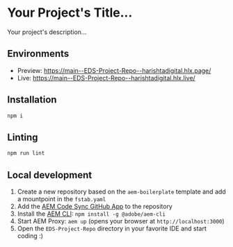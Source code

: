 # Your Project's Title...
Your project's description...

## Environments
- Preview: https://main--EDS-Project-Repo--harishtadigital.hlx.page/
- Live: https://main--EDS-Project-Repo--harishtadigital.hlx.live/

## Installation

```sh
npm i
```

## Linting

```sh
npm run lint
```

## Local development

1. Create a new repository based on the `aem-boilerplate` template and add a mountpoint in the `fstab.yaml`
1. Add the [AEM Code Sync GitHub App](https://github.com/apps/aem-code-sync) to the repository
1. Install the [AEM CLI](https://github.com/adobe/helix-cli): `npm install -g @adobe/aem-cli`
1. Start AEM Proxy: `aem up` (opens your browser at `http://localhost:3000`)
1. Open the `EDS-Project-Repo` directory in your favorite IDE and start coding :)

